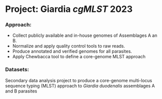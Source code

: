 # Project: Giardia _cgMLST_ 2023
### Approach: 
- Collect publicly available and in-house genomes of Assemblages A an B. 
- Normalize and apply quality control tools to raw reads. 
- Produce annotated and verified genomes for all parasites. 
- Apply Chewbacca tool to define a core-genome MLST approach 

### Datasets:

Secondary data analysis project to produce a core-genome multi-locus sequence typing (MLST) approach to _Giardia duodenalis_ assemblages A and B parasites
